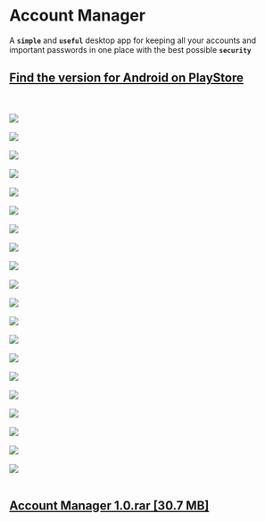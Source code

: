 # Account Manager
A **`simple`** and **`useful`** desktop app for keeping all your accounts and important passwords in one place with the best possible **`security`**

## [Find the version for Android on PlayStore](https://play.google.com/store/apps/details?id=com.eca.accountmanager)

 <br><br>
![](images/screenshots/03.%20Account%20Panel%2001.png)
<br><br>![](images/screenshots/01.%20First%20Launch%20Panel%20en.png)
<br><br>![](images/screenshots/02.%20First%20Launch%20Panel%20es.png)
<br><br>![](images/screenshots/04.%20Account%20Panel%2004.png)
<br><br>![](images/screenshots/05.%20Account%20Panel%2005%20[Password%20Copied%20To%20Clipboard].png)
<br><br>![](images/screenshots/06.%20Account%20Panel%2003.png)
<br><br>![](images/screenshots/07.%20Host%20Selection%20Panel%20Menu%2001.png)
<br><br>![](images/screenshots/08.%20Host%20Selection%20Panel%20Menu%2002.png)
<br><br>![](images/screenshots/09.%20Color%20Picker.png)
<br><br>![](images/screenshots/10.%20New%20Account%20Menu.png)
<br><br>![](images/screenshots/11.%20Account%20Type%20Menu.png)
<br><br>![](images/screenshots/12.%20Account%20Info.png)
<br><br>![](images/screenshots/13.%20Change%20Password.png)
<br><br>![](images/screenshots/14%20Password%20Panel.png)
<br><br>![](images/screenshots/15.%20Password%20Panel%20-%20Importing%20File.png)
<br><br>![](images/screenshots/16.%20Host%20Types.png)
<br><br>![](images/screenshots/17.%20Built-in%20Date%20Picker.png)
<br><br>![](images/screenshots/18.%20Settings%20Panel%20[Windows%20Version]%20tag.png)
<br><br>![](images/screenshots/19.%20Settings%20Panel%20[Android%20Version]%20tag.png)
<br><br>![](images/screenshots/20.%20App%20Info.png)
<br><br>

## [Account Manager 1.0.rar [30.7 MB]](https://github.com/Odellgm/account-manager/releases/download/v1.0/Account.Manager.1.0.rar)
